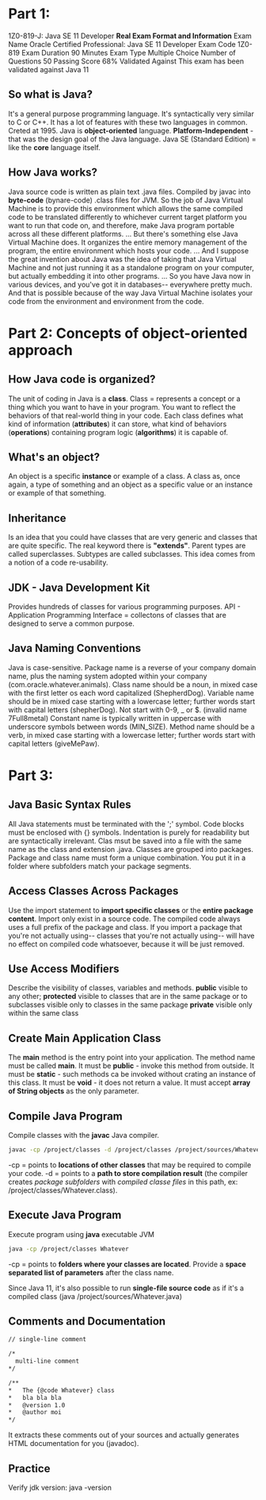 # Part 1:

1Z0-819-J: Java SE 11 Developer
**Real Exam Format and Information**
Exam Name Oracle Certified Professional: Java SE 11 Developer
Exam Code 1Z0-819
Exam Duration 90 Minutes
Exam Type Multiple Choice
Number of Questions 50
Passing Score 68%
Validated Against This exam has been validated against Java 11

## So what is Java?

It's a general purpose programming language. It's syntactically very similar to C or C++. It has a lot of features with these two languages in common.
Creted at 1995.
Java is **object-oriented** language.
**Platform-Independent** - that was the design goal of the Java language.
Java SE (Standard Edition) = like the **core** language itself.

## How Java works?

Java source code is written as plain text .java files.
Compiled by javac into **byte-code** (bynare-code) .class files for JVM.
So the job of Java Virtual Machine is to provide this environment which allows the same compiled code to be translated differently to whichever current target platform you want to run that code on, and therefore, make Java program portable across all these different platforms. ... But there's something else Java Virtual Machine does. It organizes the entire memory management of the program, the entire environment which hosts your code. ... And I suppose the great invention about Java was the idea of taking that Java Virtual Machine and not just running it as a standalone program on your computer, but actually embedding it into other programs. ... So you have Java now in various devices, and you've got it in databases-- everywhere pretty much. And that is possible because of the way Java Virtual Machine isolates your code from the environment and environment from the code.



# Part 2: Concepts of object-oriented approach

## How Java code is organized?

The unit of coding in Java is a **class**.
Class = represents a concept or a thing which you want to have in your program. You want to reflect the behaviors of that real-world thing in your code. Each class defines what kind of information (**attributes**) it can store, what kind of behaviors (**operations**) containing program logic (**algorithms**) it is capable of.

## What's an object?

An object is a specific **instance** or example of a class.
A class as, once again, a type of something and an object as a specific value or an instance or example of that something.

## Inheritance

Is an idea that you could have classes that are very generic and classes that are quite specific.
The real keyword there is **"extends"**.
Parent types are called superclasses. Subtypes are called subclasses.
This idea comes from a notion of a code re-usability.

## JDK - Java Development Kit

Provides hundreds of classes for various programming purposes.
API - Application Programming Interface = collectons of classes that are designed to serve a common purpose.

## Java Naming Conventions

Java is case-sensitive.
Package name is a reverse of your company domain name, plus the naming system adopted within your company (com.oracle.whatever.animals).
Class name should be a noun, in mixed case with the first letter os each word capitalized (ShepherdDog).
Variable name should be in mixed case starting with a lowercase letter; further words start with capital letters (shepherDog). Not start with 0-9, _ or $. (invalid name 7Full8metal)
Constant name is typically written in uppercase with underscore symbols between words (MIN_SIZE).
Method name should be a verb, in mixed case starting with a lowercase letter; further words start with capital letters (giveMePaw).



# Part 3:

## Java Basic Syntax Rules

All Java statements must be terminated with the ';' symbol.
Code blocks must be enclosed with {} symbols.
Indentation is purely for readability but are syntactically irrelevant.
Clas msut be saved into a file with the same name as the class and extension .java.
Classes are grouped into packages.
Package and class name must form a unique combination.
You put it in a folder where subfolders match your package segments.

## Access Classes Across Packages

Use the import statement to **import specific classes** or the **entire package content**.
Import only exist in a source code. The compiled code always uses a full prefix of the package and class.
If you import a package that you're not actually using-- classes that you're not actually using-- will have no effect on compiled code whatsoever, because it will be just removed.

## Use Access Modifiers

Describe the visibility of classes, variables and methods.
**public** visible to any other;
**protected** visible to classes that are in the same package or to subclasses
**<default>** visible only to classes in the same package
**private** visible only within the same class

## Create Main Application Class

The **main** method is the entry point into your application.
The method name must be called **main**.
It must be **public** - invoke this method from outside.
It must be **static** - such methods ca be invoked without crating an instance of this class.
It must be **void** - it does not return a value.
It must accept **array of String objects** as the only parameter.

## Compile Java Program

Compile classes with the **javac** Java compiler.

```bash
javac -cp /project/classes -d /project/classes /project/sources/Whatever.java
```

-cp = points to **locations of other classes** that may be required to compile your code.
-d = points to a **path to store compilation result** (the compiler creates _package subfolders_ with _compiled classe files_ in this path, ex: /project/classes/Whatever.class).

## Execute Java Program

Execute program using **java** executable JVM

```bash
java -cp /project/classes Whatever
```

-cp = points to **folders where your classes are located**.
Provide a **space separated list of parameters** after the class name.

Since Java 11, it's also possible to run **single-file source code** as if it's a compiled class (java /project/sources/Whatever.java)

## Comments and Documentation

```bash
// single-line comment

/*
  multi-line comment
*/

/**
*   The {@code Whatever} class
*   bla bla bla
*   @version 1.0
*   @author moi
*/
```

It extracts these comments out of your sources and actually generates HTML documentation for you (javadoc).

## Practice

Verify jdk version: java -version